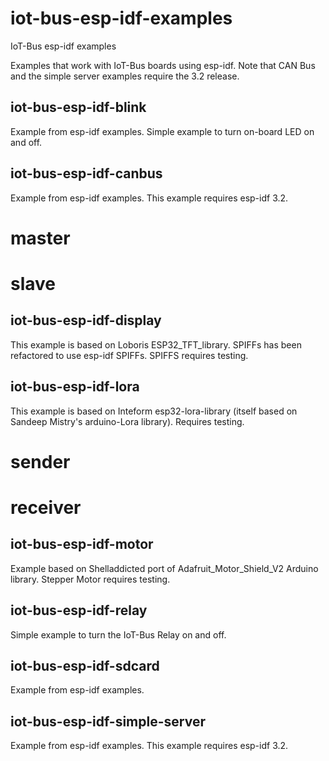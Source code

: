 # iot-bus-esp-idf-examples
IoT-Bus esp-idf examples

Examples that work with IoT-Bus boards using esp-idf. 
Note that CAN Bus and the simple server examples require the 3.2 release.

## iot-bus-esp-idf-blink

Example from esp-idf examples. Simple example to turn on-board LED on and off.

## iot-bus-esp-idf-canbus

Example from esp-idf examples. This example requires esp-idf 3.2.

# master

# slave

## iot-bus-esp-idf-display

This example is based on Loboris ESP32_TFT_library. SPIFFs has been refactored to use esp-idf SPIFFs. SPIFFS requires testing.

## iot-bus-esp-idf-lora

This example is based on Inteform esp32-lora-library (itself based on Sandeep Mistry's arduino-Lora library). Requires testing.

# sender

# receiver

## iot-bus-esp-idf-motor

Example based on Shelladdicted port of Adafruit_Motor_Shield_V2 Arduino library. Stepper Motor requires testing.

## iot-bus-esp-idf-relay

Simple example to turn the IoT-Bus Relay on and off.

## iot-bus-esp-idf-sdcard

Example from esp-idf examples.

## iot-bus-esp-idf-simple-server

Example from esp-idf examples. This example requires esp-idf 3.2.